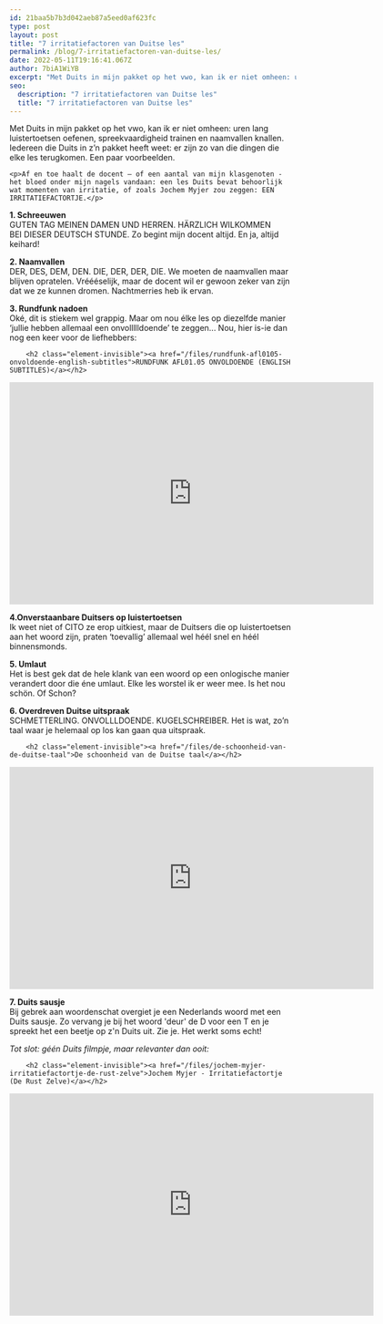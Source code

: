 ```yaml
---
id: 21baa5b7b3d042aeb87a5eed0af623fc
type: post
layout: post
title: "7 irritatiefactoren van Duitse les"
permalink: /blog/7-irritatiefactoren-van-duitse-les/
date: 2022-05-11T19:16:41.067Z
author: 7biA1WiYB
excerpt: "Met Duits in mijn pakket op het vwo, kan ik er niet omheen: uren lang luistertoetsen oefenen, spreekvaardigheid trainen en naamvallen knallen. Iedereen die Duits in z’n pakket heeft weet: er zijn zo van die dingen die elke les terugkomen. Een paar voorbeelden.  "
seo:
  description: "7 irritatiefactoren van Duitse les"
  title: "7 irritatiefactoren van Duitse les"
---
```

Met Duits in mijn pakket op het vwo, kan ik er niet omheen: uren lang luistertoetsen oefenen, spreekvaardigheid trainen en naamvallen knallen. Iedereen die Duits in z’n pakket heeft weet: er zijn zo van die dingen die elke les terugkomen. Een paar voorbeelden.  

    <p>Af en toe haalt de docent – of een aantal van mijn klasgenoten - het bloed onder mijn nagels vandaan: een les Duits bevat behoorlijk wat momenten van irritatie, of zoals Jochem Myjer zou zeggen: EEN IRRITATIEFACTORTJE.</p>
<p><strong>1. Schreeuwen</strong><br>GUTEN TAG MEINEN DAMEN UND HERREN. HÄRZLICH WILKOMMEN BEI DIESER DEUTSCH STUNDE. Zo begint mijn docent altijd. En ja, altijd keihard!</p>
<p><strong>2. Naamvallen</strong><br>DER, DES, DEM, DEN. DIE, DER, DER, DIE. We moeten de naamvallen maar blijven opratelen. Vréééselijk, maar de docent wil er gewoon zeker van zijn dat we ze kunnen dromen. Nachtmerries heb ik ervan.</p>
<p><strong>3. Rundfunk nadoen</strong><br>Oké, dit is stiekem wel grappig. Maar om nou élke les op diezelfde manier ‘jullie hebben allemaal een onvollllldoende’ te zeggen... Nou, hier is-ie dan nog een keer voor de liefhebbers:</p>
<p><div class="media media-element-container media-default"><div id="file-532481" class="file file-video file-video-youtube">

        <h2 class="element-invisible"><a href="/files/rundfunk-afl0105-onvoldoende-english-subtitles">RUNDFUNK AFL01.05 ONVOLDOENDE (ENGLISH SUBTITLES)</a></h2>
    
  
  <div class="content">
    <div class="media-youtube-video media-element file-default media-youtube-1">
  <iframe class="media-youtube-player" width="640" height="390" title="RUNDFUNK AFL01.05 ONVOLDOENDE (ENGLISH SUBTITLES)" src="https://www.youtube.com/embed/a14Y2V5zJlY?wmode=opaque&controls=" name="RUNDFUNK AFL01.05 ONVOLDOENDE (ENGLISH SUBTITLES)" frameborder="0" allowfullscreen="">Video van RUNDFUNK AFL01.05 ONVOLDOENDE (ENGLISH SUBTITLES)</iframe>
</div>
  </div>

  
</div>
</div>
<p><strong>4.</strong><strong>Onverstaanbare Duitsers op luistertoetsen</strong><br>Ik weet niet of CITO ze erop uitkiest, maar de Duitsers die op luistertoetsen aan het woord zijn, praten ‘toevallig’ allemaal wel héél snel en héél binnensmonds.</p>
<p><strong>5. Umlaut</strong><br>Het is best gek dat de hele klank van een woord op een onlogische manier verandert door die éne umlaut. Elke les worstel ik er weer mee. Is het nou schön. Of Schon?</p>
<p><strong>6. Overdreven Duitse uitspraak</strong><br>SCHMETTERLING. ONVOLLLDOENDE. KUGELSCHREIBER. Het is wat, zo’n taal waar je helemaal op los kan gaan qua uitspraak.</p>
<p><div class="media media-element-container media-default"><div id="file-534708" class="file file-video file-video-youtube">

        <h2 class="element-invisible"><a href="/files/de-schoonheid-van-de-duitse-taal">De schoonheid van de Duitse taal</a></h2>
    
  
  <div class="content">
    <div class="media-youtube-video media-element file-default media-youtube-2">
  <iframe class="media-youtube-player" width="640" height="390" title="De schoonheid van de Duitse taal" src="https://www.youtube.com/embed/ihdJjn5cZ18?wmode=opaque&controls=" name="De schoonheid van de Duitse taal" frameborder="0" allowfullscreen="">Video van De schoonheid van de Duitse taal</iframe>
</div>
  </div>

  
</div>
</div>
<p><strong>7. Duits sausje</strong><br>Bij gebrek aan woordenschat overgiet je een Nederlands woord met een Duits sausje. Zo vervang je bij het woord 'deur' de D voor een T en je spreekt het een beetje op z'n Duits uit. Zie je. Het werkt soms echt!</p>
<p><em>Tot slot: géén Duits filmpje, maar relevanter dan ooit:</em></p>
<p><div class="media media-element-container media-default"><div id="file-534709" class="file file-video file-video-youtube">

        <h2 class="element-invisible"><a href="/files/jochem-myjer-irritatiefactortje-de-rust-zelve">Jochem Myjer - Irritatiefactortje (De Rust Zelve)</a></h2>
    
  
  <div class="content">
    <div class="media-youtube-video media-element file-default media-youtube-3">
  <iframe class="media-youtube-player" width="640" height="390" title="Jochem Myjer - Irritatiefactortje (De Rust Zelve)" src="https://www.youtube.com/embed/sD7ESlyKAyE?wmode=opaque&controls=" name="Jochem Myjer - Irritatiefactortje (De Rust Zelve)" frameborder="0" allowfullscreen="">Video van Jochem Myjer - Irritatiefactortje (De Rust Zelve)</iframe>
</div>
  </div>

  
</div>
</div>  
